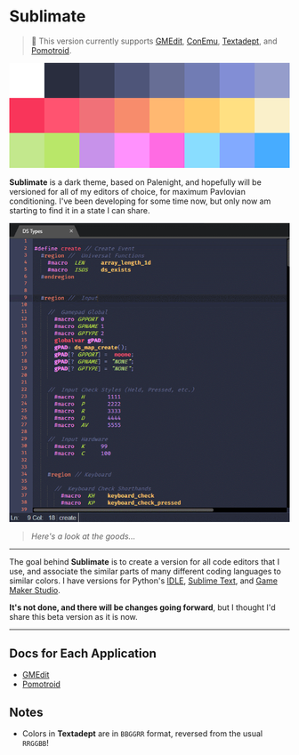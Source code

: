 Sublimate
=========

> :scroll:
> This version currently supports [GMEdit](https://yellowafterlife.itch.io/gmedit), [ConEmu](https://conemu.github.io/), [Textadept](https://orbitalquark.github.io/textadept/), and [Pomotroid](https://splode.github.io/pomotroid/).

![pal](img/pal_big.png)

**Sublimate** is a dark theme, based on Palenight, and hopefully will be versioned for  all of my editors of choice, for maximum Pavlovian conditioning.
I've been developing for some time now, but only now am starting to find it in a state I can share.

![GMEdit w/ Sublimate Theme](img/sublimate_gmedit.gif)
> _Here's a look at the goods..._

---


The goal behind **Sublimate** is to create a version for all code editors that I use, and associate the similar parts of many different coding languages to similar colors. I have versions for Python's [IDLE](https://docs.python.org/3/library/idle.html?highlight=idle), [Sublime Text](https://www.sublimetext.com/), and [Game Maker Studio](https://docs2.yoyogames.com).

**It's not done, and there will be changes going forward**, but I thought I'd share this beta version as it is now.


---

Docs for Each Application
-------------------------

+ [GMEdit](themes/gmedit/GMEdit.md)
+ [Pomotroid](themes/pomotroid/Pomotroid.md)


Notes
---------------------------

+ Colors in **Textadept** are in `BBGGRR` format, reversed from the usual `RRGGBB`!




